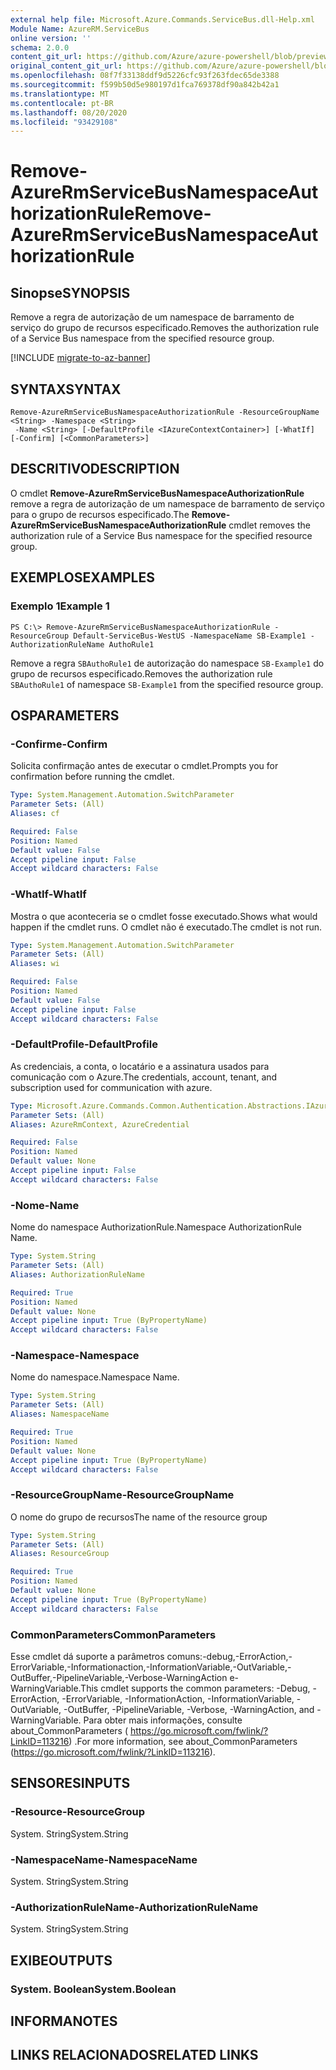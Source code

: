 ```yaml
---
external help file: Microsoft.Azure.Commands.ServiceBus.dll-Help.xml
Module Name: AzureRM.ServiceBus
online version: ''
schema: 2.0.0
content_git_url: https://github.com/Azure/azure-powershell/blob/preview/src/ResourceManager/ServiceBus/Commands.ServiceBus/help/Remove-AzureRmServiceBusNamespaceAuthorizationRule.md
original_content_git_url: https://github.com/Azure/azure-powershell/blob/preview/src/ResourceManager/ServiceBus/Commands.ServiceBus/help/Remove-AzureRmServiceBusNamespaceAuthorizationRule.md
ms.openlocfilehash: 08f7f33138ddf9d5226cfc93f263fdec65de3388
ms.sourcegitcommit: f599b50d5e980197d1fca769378df90a842b42a1
ms.translationtype: MT
ms.contentlocale: pt-BR
ms.lasthandoff: 08/20/2020
ms.locfileid: "93429108"
---
```

# <span data-ttu-id="50873-101">Remove-AzureRmServiceBusNamespaceAuthorizationRule</span><span class="sxs-lookup"><span data-stu-id="50873-101">Remove-AzureRmServiceBusNamespaceAuthorizationRule</span></span>

## <span data-ttu-id="50873-102">Sinopse</span><span class="sxs-lookup"><span data-stu-id="50873-102">SYNOPSIS</span></span>
<span data-ttu-id="50873-103">Remove a regra de autorização de um namespace de barramento de serviço do grupo de recursos especificado.</span><span class="sxs-lookup"><span data-stu-id="50873-103">Removes the authorization rule of a Service Bus namespace from the specified resource group.</span></span>

[!INCLUDE [migrate-to-az-banner](../../includes/migrate-to-az-banner.md)]

## <span data-ttu-id="50873-104">SYNTAX</span><span class="sxs-lookup"><span data-stu-id="50873-104">SYNTAX</span></span>

```
Remove-AzureRmServiceBusNamespaceAuthorizationRule -ResourceGroupName <String> -Namespace <String>
 -Name <String> [-DefaultProfile <IAzureContextContainer>] [-WhatIf] [-Confirm] [<CommonParameters>]
```

## <span data-ttu-id="50873-105">DESCRITIVO</span><span class="sxs-lookup"><span data-stu-id="50873-105">DESCRIPTION</span></span>
<span data-ttu-id="50873-106">O cmdlet **Remove-AzureRmServiceBusNamespaceAuthorizationRule** remove a regra de autorização de um namespace de barramento de serviço para o grupo de recursos especificado.</span><span class="sxs-lookup"><span data-stu-id="50873-106">The **Remove-AzureRmServiceBusNamespaceAuthorizationRule** cmdlet removes the authorization rule of a Service Bus namespace for the specified resource group.</span></span>

## <span data-ttu-id="50873-107">EXEMPLOS</span><span class="sxs-lookup"><span data-stu-id="50873-107">EXAMPLES</span></span>

### <span data-ttu-id="50873-108">Exemplo 1</span><span class="sxs-lookup"><span data-stu-id="50873-108">Example 1</span></span>
```
PS C:\> Remove-AzureRmServiceBusNamespaceAuthorizationRule -ResourceGroup Default-ServiceBus-WestUS -NamespaceName SB-Example1 -AuthorizationRuleName AuthoRule1
```

<span data-ttu-id="50873-109">Remove a regra `SBAuthoRule1` de autorização do namespace `SB-Example1` do grupo de recursos especificado.</span><span class="sxs-lookup"><span data-stu-id="50873-109">Removes the authorization rule `SBAuthoRule1` of namespace `SB-Example1` from the specified resource group.</span></span>

## <span data-ttu-id="50873-110">OS</span><span class="sxs-lookup"><span data-stu-id="50873-110">PARAMETERS</span></span>

### <span data-ttu-id="50873-111">-Confirme</span><span class="sxs-lookup"><span data-stu-id="50873-111">-Confirm</span></span>
<span data-ttu-id="50873-112">Solicita confirmação antes de executar o cmdlet.</span><span class="sxs-lookup"><span data-stu-id="50873-112">Prompts you for confirmation before running the cmdlet.</span></span>

```yaml
Type: System.Management.Automation.SwitchParameter
Parameter Sets: (All)
Aliases: cf

Required: False
Position: Named
Default value: False
Accept pipeline input: False
Accept wildcard characters: False
```

### <span data-ttu-id="50873-113">-WhatIf</span><span class="sxs-lookup"><span data-stu-id="50873-113">-WhatIf</span></span>
<span data-ttu-id="50873-114">Mostra o que aconteceria se o cmdlet fosse executado.</span><span class="sxs-lookup"><span data-stu-id="50873-114">Shows what would happen if the cmdlet runs.</span></span>
<span data-ttu-id="50873-115">O cmdlet não é executado.</span><span class="sxs-lookup"><span data-stu-id="50873-115">The cmdlet is not run.</span></span>

```yaml
Type: System.Management.Automation.SwitchParameter
Parameter Sets: (All)
Aliases: wi

Required: False
Position: Named
Default value: False
Accept pipeline input: False
Accept wildcard characters: False
```

### <span data-ttu-id="50873-116">-DefaultProfile</span><span class="sxs-lookup"><span data-stu-id="50873-116">-DefaultProfile</span></span>
<span data-ttu-id="50873-117">As credenciais, a conta, o locatário e a assinatura usados para comunicação com o Azure.</span><span class="sxs-lookup"><span data-stu-id="50873-117">The credentials, account, tenant, and subscription used for communication with azure.</span></span>

```yaml
Type: Microsoft.Azure.Commands.Common.Authentication.Abstractions.IAzureContextContainer
Parameter Sets: (All)
Aliases: AzureRmContext, AzureCredential

Required: False
Position: Named
Default value: None
Accept pipeline input: False
Accept wildcard characters: False
```

### <span data-ttu-id="50873-118">-Nome</span><span class="sxs-lookup"><span data-stu-id="50873-118">-Name</span></span>
<span data-ttu-id="50873-119">Nome do namespace AuthorizationRule.</span><span class="sxs-lookup"><span data-stu-id="50873-119">Namespace AuthorizationRule Name.</span></span>

```yaml
Type: System.String
Parameter Sets: (All)
Aliases: AuthorizationRuleName

Required: True
Position: Named
Default value: None
Accept pipeline input: True (ByPropertyName)
Accept wildcard characters: False
```

### <span data-ttu-id="50873-120">-Namespace</span><span class="sxs-lookup"><span data-stu-id="50873-120">-Namespace</span></span>
<span data-ttu-id="50873-121">Nome do namespace.</span><span class="sxs-lookup"><span data-stu-id="50873-121">Namespace Name.</span></span>

```yaml
Type: System.String
Parameter Sets: (All)
Aliases: NamespaceName

Required: True
Position: Named
Default value: None
Accept pipeline input: True (ByPropertyName)
Accept wildcard characters: False
```

### <span data-ttu-id="50873-122">-ResourceGroupName</span><span class="sxs-lookup"><span data-stu-id="50873-122">-ResourceGroupName</span></span>
<span data-ttu-id="50873-123">O nome do grupo de recursos</span><span class="sxs-lookup"><span data-stu-id="50873-123">The name of the resource group</span></span>

```yaml
Type: System.String
Parameter Sets: (All)
Aliases: ResourceGroup

Required: True
Position: Named
Default value: None
Accept pipeline input: True (ByPropertyName)
Accept wildcard characters: False
```

### <span data-ttu-id="50873-124">CommonParameters</span><span class="sxs-lookup"><span data-stu-id="50873-124">CommonParameters</span></span>
<span data-ttu-id="50873-125">Esse cmdlet dá suporte a parâmetros comuns:-debug,-ErrorAction,-ErrorVariable,-Informationaction,-InformationVariable,-OutVariable,-OutBuffer,-PipelineVariable,-Verbose-WarningAction e-WarningVariable.</span><span class="sxs-lookup"><span data-stu-id="50873-125">This cmdlet supports the common parameters: -Debug, -ErrorAction, -ErrorVariable, -InformationAction, -InformationVariable, -OutVariable, -OutBuffer, -PipelineVariable, -Verbose, -WarningAction, and -WarningVariable.</span></span> <span data-ttu-id="50873-126">Para obter mais informações, consulte about_CommonParameters ( https://go.microsoft.com/fwlink/?LinkID=113216) .</span><span class="sxs-lookup"><span data-stu-id="50873-126">For more information, see about_CommonParameters (https://go.microsoft.com/fwlink/?LinkID=113216).</span></span>

## <span data-ttu-id="50873-127">SENSORES</span><span class="sxs-lookup"><span data-stu-id="50873-127">INPUTS</span></span>

### <span data-ttu-id="50873-128">-Resource</span><span class="sxs-lookup"><span data-stu-id="50873-128">-ResourceGroup</span></span>
 <span data-ttu-id="50873-129">System. String</span><span class="sxs-lookup"><span data-stu-id="50873-129">System.String</span></span>

### <span data-ttu-id="50873-130">-NamespaceName</span><span class="sxs-lookup"><span data-stu-id="50873-130">-NamespaceName</span></span>
 <span data-ttu-id="50873-131">System. String</span><span class="sxs-lookup"><span data-stu-id="50873-131">System.String</span></span>

### <span data-ttu-id="50873-132">-AuthorizationRuleName</span><span class="sxs-lookup"><span data-stu-id="50873-132">-AuthorizationRuleName</span></span>
 <span data-ttu-id="50873-133">System. String</span><span class="sxs-lookup"><span data-stu-id="50873-133">System.String</span></span>

## <span data-ttu-id="50873-134">EXIBE</span><span class="sxs-lookup"><span data-stu-id="50873-134">OUTPUTS</span></span>

### <span data-ttu-id="50873-135">System. Boolean</span><span class="sxs-lookup"><span data-stu-id="50873-135">System.Boolean</span></span>

## <span data-ttu-id="50873-136">INFORMA</span><span class="sxs-lookup"><span data-stu-id="50873-136">NOTES</span></span>

## <span data-ttu-id="50873-137">LINKS RELACIONADOS</span><span class="sxs-lookup"><span data-stu-id="50873-137">RELATED LINKS</span></span>

